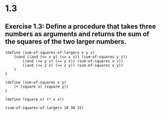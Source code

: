 # 1.3

## Exercise 1.3: Define a procedure that takes three numbers as arguments and returns the sum of the squares of the two larger numbers.


```eval-scheme
(define (sum-of-squares-of-largers x y z)
    (cond ((and (<= x y) (<= x z)) (sum-of-squares y z))
        ((and (<= y z) (<= y x)) (sum-of-squares x z))
        ((and (<= z x) (<= z y)) (sum-of-squares x y))
    )
)

(define (sum-of-squares x y)
    (+ (square x) (square y))
)

(define (square x) (* x x))
```

```eval-scheme
(sum-of-squares-of-largers 10 30 15)
```

